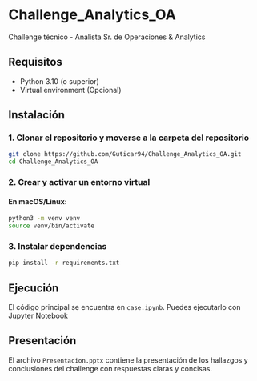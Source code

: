 # Challenge_Analytics_OA
Challenge técnico - Analista Sr. de Operaciones &amp; Analytics

## Requisitos
- Python 3.10 (o superior)
- Virtual environment (Opcional)

## Instalación
### 1. Clonar el repositorio y moverse a la carpeta del repositorio
```bash
git clone https://github.com/Guticar94/Challenge_Analytics_OA.git
cd Challenge_Analytics_OA
```

### 2. Crear y activar un entorno virtual
#### En macOS/Linux:
```bash
python3 -m venv venv
source venv/bin/activate
```

### 3. Instalar dependencias
```bash
pip install -r requirements.txt
```

## Ejecución
El código principal se encuentra en `case.ipynb`. Puedes ejecutarlo con Jupyter Notebook

## Presentación
El archivo `Presentacion.pptx` contiene la presentación de los hallazgos y conclusiones del challenge con respuestas claras y concisas.
